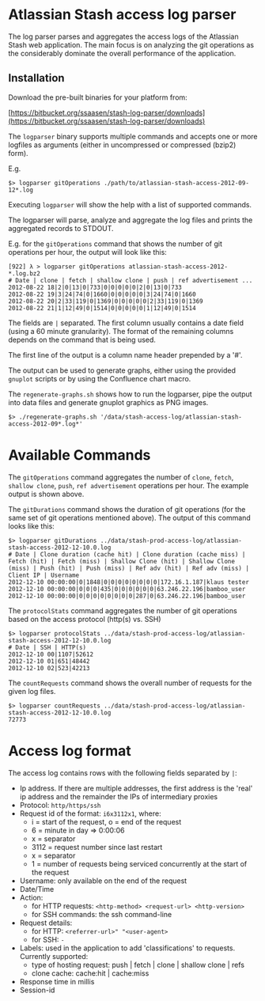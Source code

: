 Atlassian Stash access log parser
=================================

The log parser parses and aggregates the access logs of the Atlassian Stash web
application. The main focus is on analyzing the git operations as the considerably dominate the overall performance of the application.

Installation
------------

Download the pre-built binaries for your platform from:

[https://bitbucket.org/ssaasen/stash-log-parser/downloads](https://bitbucket.org/ssaasen/stash-log-parser/downloads)

The `logparser` binary supports multiple commands and accepts one or more
logfiles as arguments (either in uncompressed or compressed (bzip2) form).

E.g.

    $> logparser gitOperations ./path/to/atlassian-stash-access-2012-09-12*.log

Executing `logparser` will show the help with a list of supported commands.

The logparser will parse, analyze and aggregate the log files and prints the
aggregated records to STDOUT.

E.g. for the `gitOperations` command that shows the number of git operations
per hour, the output will look like this:


    [922] λ > logparser gitOperations atlassian-stash-access-2012-*.log.bz2
    # Date | clone | fetch | shallow clone | push | ref advertisement ...
    2012-08-22 18|2|0|13|0|733|0|0|0|0|0|2|0|13|0|733
    2012-08-22 19|3|24|74|0|1660|0|0|0|0|0|3|24|74|0|1660
    2012-08-22 20|2|33|119|0|1369|0|0|0|0|0|2|33|119|0|1369
    2012-08-22 21|1|12|49|0|1514|0|0|0|0|0|1|12|49|0|1514

The fields are `|` separated. The first column usually contains a date field
(using a 60 minute granularity). The format of the remaining columns depends on
the command that is being used.

The first line of the output is a column name header prepended by a '#'.

The output can be used to generate graphs, either using the provided `gnuplot`
scripts or by using the Confluence chart macro.

The `regenerate-graphs.sh` shows how to run the logparser, pipe the output into
data files and generate gnuplot graphics as PNG images.


    $> ./regenerate-graphs.sh '/data/stash-access-log/atlassian-stash-access-2012-09*.log*'

Available Commands
==================

The `gitOperations` command aggregates the number of  `clone`,  `fetch`, `shallow clone`, `push`, `ref advertisement` operations per hour. The example output is shown above.

The `gitDurations` command shows the duration of git operations (for the same set of git operations mentioned above).
The output of this command looks like this:

    $> logparser gitDurations ../data/stash-prod-access-log/atlassian-stash-access-2012-12-10.0.log
    # Date | Clone duration (cache hit) | Clone duration (cache miss) | Fetch (hit) | Fetch (miss) | Shallow Clone (hit) | Shallow Clone (miss) | Push (hit) | Push (miss) | Ref adv (hit) | Ref adv (miss) | Client IP | Username 
    2012-12-10 00:00:00|0|1848|0|0|0|0|0|0|0|0|172.16.1.187|klaus tester
    2012-12-10 00:00:00|0|0|0|435|0|0|0|0|0|0|63.246.22.196|bamboo_user
    2012-12-10 00:00:00|0|0|0|0|0|0|0|0|287|0|63.246.22.196|bamboo_user

The `protocolStats` command aggregates the number of git operations based on the access protocol (http(s) vs. SSH)

    $> logparser protocolStats ../data/stash-prod-access-log/atlassian-stash-access-2012-12-10.0.log 
    # Date | SSH | HTTP(s)
    2012-12-10 00|1107|52612
    2012-12-10 01|651|48442
    2012-12-10 02|523|42213

The `countRequests` command shows the overall number of requests for the given log files.

    $> logparser countRequests ../data/stash-prod-access-log/atlassian-stash-access-2012-12-10.0.log 
    72773

Access log format
=================

The access log contains rows with the following fields separated by ` | `:

* Ip address. If there are multiple addresses, the first address is the 'real' ip address and the remainder the IPs of intermediary proxies
* Protocol: `http/https/ssh`
* Request id of the format: `i6x3112x1`, where:
	* i = start of the request, o = end of the request
	* 6 = minute in day => 0:00:06
	* x = separator
	* 3112 = request number since last restart
	* x = separator
	* 1 = number of requests being serviced concurrently at the start of the request
* Username: only available on the end of the request
* Date/Time
* Action:
	* for HTTP requests: `<http-method> <request-url> <http-version>`
	* for SSH commands: the ssh command-line
* Request details:
	* for HTTP: `<referrer-url>" "<user-agent>`
	* for SSH: `-`
* Labels: used in the application to add 'classifications' to requests. Currently supported:
	* type of hosting request: push | fetch | clone | shallow clone | refs
	* clone cache: cache:hit | cache:miss
* Response time in millis
* Session-id
